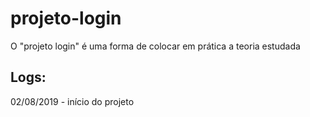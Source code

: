 # projeto-login
O "projeto login" é uma forma de colocar em prática a teoria estudada 


## Logs:
02/08/2019 - início do projeto
